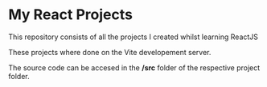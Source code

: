 # My React Projects

This repository consists of all the projects I created whilst learning ReactJS 

These projects where done on the Vite developement server.

The source code can be accesed in the **/src** folder of the respective project folder.